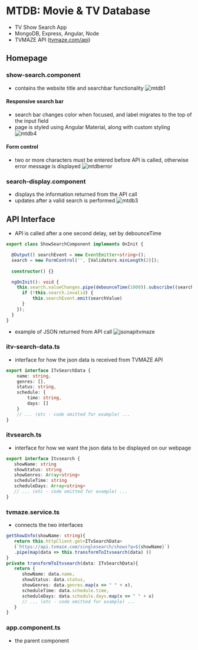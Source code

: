 # MTDB: Movie & TV Database
- TV Show Search App
- MongoDB, Express, Angular, Node
- TVMAZE API ([tvmaze.com/api](https://www.tvmaze.com/api))


## Homepage

### show-search.component 
- contains the website title and searchbar functionality
![mtdb1](https://user-images.githubusercontent.com/47723396/183992434-b21917a9-1526-434d-9577-3d1469cc51c3.JPG)
#### Responsive search bar
- search bar changes color when focused, and label migrates to the top of the input field
- page is styled using Angular Material, along with custom styling
![mtdb4](https://user-images.githubusercontent.com/47723396/183993064-b2e20cdd-3c86-47e4-8c8f-8b0971c2ecb9.png)
#### Form control
- two or more characters must be entered before API is called, otherwise error message is displayed
![mtdberror](https://user-images.githubusercontent.com/47723396/184047389-19b1f0ca-7e82-4270-8235-9d43ecd68889.JPG)

### search-display.component 
- displays the information returned from the API call
- updates after a valid search is performed
![mtdb3](https://user-images.githubusercontent.com/47723396/183992949-9ba973e0-da97-43db-b331-41201d0870f6.JPG)


## API Interface
- API is called after a one second delay, set by debounceTime
```ts
export class ShowSearchComponent implements OnInit {

  @Output() searchEvent = new EventEmitter<string>();
  search = new FormControl('', [Validators.minLength(2)]);
 
  constructor() {}

  ngOnInit(): void {
    this.search.valueChanges.pipe(debounceTime(1000)).subscribe((searchValue: string) => {
      if (!this.search.invalid) {
          this.searchEvent.emit(searchValue)
      }
    });
  }
}
```
- example of JSON returned from API call
![jsonapitvmaze](https://user-images.githubusercontent.com/47723396/184259784-73c9b141-9cd6-4b1e-b917-4645fa40fcb0.JPG)


### itv-search-data.ts
- interface for how the json data is received from TVMAZE API
```ts
export interface ITvSearchData {    
    name: string,
    genres: [],
    status: string,
    schedule: {
        time: string,
        days: []
    }
    // ... (etc - code omitted for example) ...
}
```
### itvsearch.ts
- interface for how we want the json data to be displayed on our webpage
```ts
export interface Itvsearch {
   showName: string
   showStatus: string
   showGenres: Array<string>
   scheduleTime: string
   scheduleDays: Array<string>
   // ... (etc - code omitted for example) ...
}
```
### tvmaze.service.ts
- connects the two interfaces
```ts
getShowInfo(showName: string){
   return this.httpClient.get<ITvSearchData>
   (`https://api.tvmaze.com/singlesearch/shows?q=${showName}`)
   .pipe(map(data => this.transformToItvsearch(data) ))
}
private transformToItvsearch(data: ITvSearchData){
   return {
      showName: data.name,
      showStatus: data.status,
      showGenres: data.genres.map(x => " " + x),
      scheduleTime: data.schedule.time,
      scheduleDays: data.schedule.days.map(x => " " + x)
      // ... (etc - code omitted for example) ...
   }
}
```
### app.component.ts
- the parent component 



